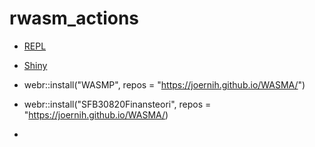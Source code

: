 # rwasm_actions
- [REPL](https://webr.r-wasm.org/latest/)
- [Shiny](https://shinylive.io/r/examples/)
- webr::install("WASMP", repos = "https://joernih.github.io/WASMA/")
- webr::install("SFB30820Finansteori", repos = "https://joernih.github.io/WASMA/)

- 








